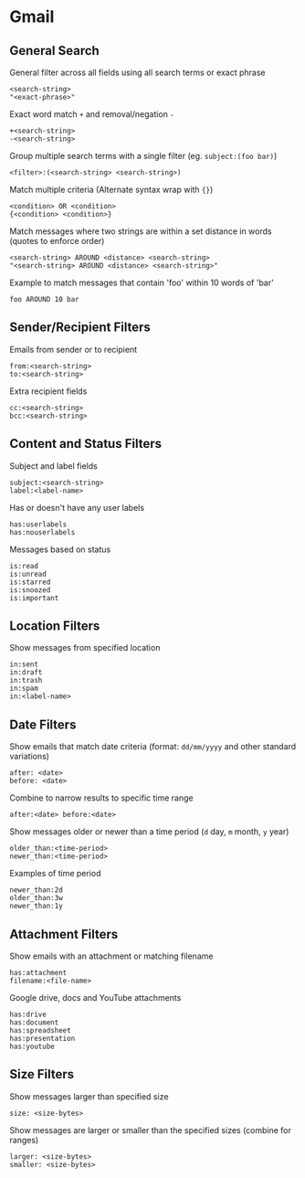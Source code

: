 # Gmail

## General Search

General filter across all fields using all search terms or exact phrase

    <search-string>
    "<exact-phrase>"

Exact word match `+` and removal/negation `-`

    +<search-string>
    -<search-string>

Group multiple search terms with a single filter (eg. `subject:(foo bar)`)

    <filter>:(<search-string> <search-string>)

Match multiple criteria (Alternate syntax wrap with `{}`)

    <condition> OR <condition>
    {<condition> <condition>}

Match messages where two strings are within a set distance in words (quotes to enforce order)

    <search-string> AROUND <distance> <search-string>
    "<search-string> AROUND <distance> <search-string>"

Example to match messages that contain 'foo' within 10 words of 'bar'

    foo AROUND 10 bar

## Sender/Recipient Filters

Emails from sender or to recipient

    from:<search-string>
    to:<search-string>

Extra recipient fields

    cc:<search-string>
    bcc:<search-string>

## Content and Status Filters

Subject and label fields

    subject:<search-string>
    label:<label-name>

Has or doesn't have any user labels

    has:userlabels
    has:nouserlabels

Messages based on status

    is:read
    is:unread
    is:starred
    is:snoozed
    is:important

## Location Filters

Show messages from specified location

    in:sent
    in:draft
    in:trash
    in:spam
    in:<label-name>

## Date Filters

Show emails that match date criteria (format: `dd/mm/yyyy` and other standard variations)

    after: <date>
    before: <date>

Combine to narrow results to specific time range

    after:<date> before:<date>

Show messages older or newer than a time period (`d` day, `m` month, `y` year)

    older_than:<time-period>
    newer_than:<time-period>

Examples of time period

    newer_than:2d
    older_than:3w
    newer_than:1y

## Attachment Filters

Show emails with an attachment or matching filename

    has:attachment
    filename:<file-name>

Google drive, docs and YouTube attachments

    has:drive
    has:document
    has:spreadsheet
    has:presentation
    has:youtube

## Size Filters

Show messages larger than specified size

    size: <size-bytes>

Show messages are larger or smaller than the specified sizes (combine for ranges)

    larger: <size-bytes>
    smaller: <size-bytes>
